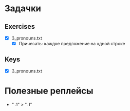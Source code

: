 # Задачки

## Exercises

- [x] 3_pronouns.txt
  - [x] Причесать: каждое предложение на одной строке
  
## Keys

- [x] 3_pronouns.txt
    

# Полезные реплейсы

- " .1" > ". I"